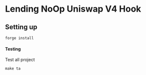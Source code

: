 # Lending NoOp Uniswap V4 Hook

## Setting up

```
forge install
```

#### Testing

Test all project
```
make ta
```